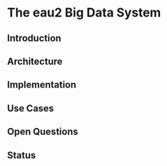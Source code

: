 # The eau2 Big Data System

## Introduction

## Architecture

## Implementation

## Use Cases

## Open Questions

## Status